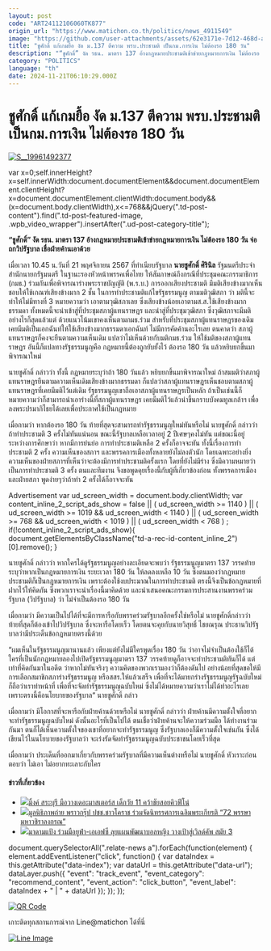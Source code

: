 ```yaml
---
layout: post
code: "ART24112106060TK877"
origin_url: "https://www.matichon.co.th/politics/news_4911549"
image: "https://github.com/user-attachments/assets/62e3171e-7d12-468d-aea7-3ce3773f448d"
title: "ชูศักดิ์ แก้เกมยื้อ งัด ม.137 ตีความ พรบ.ประชามติ เป็นกม.การเงิน ไม่ต้องรอ 180 วัน"
description: "“ชูศักดิ์” งัด รธน. มาตรา 137 อ้างกฎหมายประชามติเข้าข่ายกฎหมายการเงิน ไม่ต้องรอ 180 วัน จ่อถกวิปรัฐบาล เชื่อฝ่ายค้านเอาด้วย"
category: "POLITICS"
language: "th"
date: 2024-11-21T06:10:29.000Z
---
```


# ชูศักดิ์ แก้เกมยื้อ งัด ม.137 ตีความ พรบ.ประชามติ เป็นกม.การเงิน ไม่ต้องรอ 180 วัน

[![](https://www.matichon.co.th/wp-content/uploads/2024/11/S__19961492377.jpg "S__19961492377")](https://www.matichon.co.th/wp-content/uploads/2024/11/S__19961492377.jpg)

var x=0;self.innerHeight?x=self.innerWidth:document.documentElement&&document.documentElement.clientHeight?x=document.documentElement.clientWidth:document.body&&(x=document.body.clientWidth),x<=768&&jQuery(".td-post-content").find(".td-post-featured-image, .wpb\_video\_wrapper").insertAfter(".ud-post-category-title");

**“ชูศักดิ์” งัด รธน. มาตรา 137 อ้างกฎหมายประชามติเข้าข่ายกฎหมายการเงิน ไม่ต้องรอ 180 วัน จ่อถกวิปรัฐบาล เชื่อฝ่ายค้านเอาด้วย**

เมื่อเวลา 10.45 น.วันที่ 21 พฤศจิกายน 2567 ที่ทำเนียบรัฐบาล **นายชูศักดิ์ ศิรินิล** รัฐมนตรีประจำสำนักนายกรัฐมนตรี ในฐานะรองหัวหน้าพรรคเพื่อไทย ให้สัมภาษณ์ถึงกรณีที่ประชุมคณะกรรมาธิการ (กมธ.) ร่วมกันเพื่อพิจารณาร่างพระราชบัญญัติ (พ.ร.บ.) การออกเสียงประชามติ มีมติเสียงข้างมากเห็นชอบให้ใช้เกณฑ์เสียงข้างมาก 2 ชั้น ในการทำประชามติแก้ไขรัฐธรรมนูญ ตามมติวุฒิสภา ว่า มตินี้จะทำให้ไม่มีทางที่ 3 หมายความว่า เอาตามวุฒิสภาเลย ซึ่งเสียงข้างน้อยเอาตามส.ส.ใช้เสียงข้างมากธรรมดา ทั้งหมดนี้จะนำเข้าสู่ที่ประชุมสภาผู้แทนราษฎร และนำสู่ที่ประชุมวุฒิสภา ซึ่งวุฒิสภาจะมีมติอย่างไรก็สุดแล้วแต่ ด้วยแนวโน้มเขาคงเห็นตามกมธ.ร่วม สำหรับที่ประชุมสภาผู้แทนราษฎรของเดิม เคยมีมติเป็นเอกฉันท์ให้ใช้เสียงข้างมากธรรมดาเอกฉันท์ ไม่มีการคัดค้านอะไรเลย ตนคาดว่า สภาผู้แทนราษฎรก็คงจะยืนตามความเห็นเดิม แปลว่าไม่เห็นด้วยกับมติกมธ.ร่วม ให้ใช้มติของสภาผู้แทนราษฏร อันนี้ก็แปลทางรัฐธรรมนูญคือ กฎหมายนี้ต้องถูกยับยั้งไว้ ต้องรอ 180 วัน แล้วหยิบยกขึ้นมาพิจารณาใหม่

นายชูศักดิ์ กล่าวว่า ทั้งนี้ กฎหมายระบุว่าถ้า 180 วันแล้ว หยิบยกขึ้นมาพิจารณาใหม่ ถ้าสมมติว่าสภาผู้แทนราษฎรยืนตามความเห็นเดิมเสียงข้างมากธรรมดา ก็แปลว่าสภาผู้แทนราษฎรเห็นชอบตามสภาผู้แทนราษฎรที่เคยมีมติไว้แต่เดิม รัฐธรรมนูญเขาถือเอาสภาผู้แทนราษฎรเป็นหลัก ถ้าเป็นเช่นนี้ก็หมายความว่าก็สามารถนำเอาร่างนี้ที่สภาผู้แทนราษฎร เคยมีมติไว้แล้วนำขึ้นกราบบังคมทูลเกล้าฯ เพื่อลงพระปรมาภิไธยได้เลยเพื่อประกาศใช้เป็นกฎหมาย

เมื่อถามว่า หากต้องรอ 180 วัน ท้ายที่สุดจะสามารถทำรัฐธรรมนูญใหม่ทันหรือไม่ นายชูศักดิ์ กล่าวว่า ถ้าทำประชามติ 3 ครั้งไม่ทันแน่นอน ขณะนี้รัฐบาลเหลือเวลาอยู่ 2 ปีเศษๆคงไม่ทัน แต่ขณะนี้อยู่ระหว่างการศึกษาว่า หากมีการย่นย่อ การทำประชามติเหลือ 2 ครั้งก็อาจจะทัน ทั้งนี้เรื่องการทำประชามติ 2 ครั้ง ความเห็นของสภาฯ และพรรคการเมืองทั้งหลายยังไม่ลงตัวนัก โดยเฉพาะอย่างยิ่งความเห็นของฝ่ายสภาฯที่เห็นว่าจะต้องมีการทำประชามติครั้งแรก โดยที่ยังไม่มีร่าง ซึ่งมีความหมายว่า เป็นการทำประชามติ 3 ครั้ง ตนและทีมงาน จึงขอพูดคุยเรื่องนี้กับผู้ที่เกี่ยวข้องก่อน ทั้งพรรคการเมืองและฝ่ายสภา พูดง่ายๆว่าถ้าทำ 2 ครั้งได้ก็อาจจะทัน

Advertisement var ud\_screen\_width = document.body.clientWidth; var content\_inline\_2\_script\_ads\_show = false || ( ud\_screen\_width >= 1140 ) || ( ud\_screen\_width >= 1019 && ud\_screen\_width < 1140 ) || ( ud\_screen\_width >= 768 && ud\_screen\_width < 1019 ) || ( ud\_screen\_width < 768 ) ; if(!content\_inline\_2\_script\_ads\_show){ document.getElementsByClassName("td-a-rec-id-content\_inline\_2")\[0\].remove(); }

นายชูศักดิ์ กล่าวว่า หากใครได้ดูรัฐธรรมนูญอย่างละเอียดจะพบว่า รัฐธรรมนูญมาตรา 137 วรรคท้าย ระบุว่าหากเป็นกฎหมายการเงิน ระยะเวลา 180 วัน ให้ลดลงเหลือ 10 วัน ซึ่งตนมองว่ากฎหมายประชามติก็เป็นกฎหมายการเงิน เพราะต้องใช้งบประมาณในการทำประชามติ ตรงนี้จึงเป็นข้อกฎหมายที่ฝากไว้ให้คิดกัน ซึ่งพวกเราจะนำเรื่องนี้มาคิดด้วย และนำเสนอคณะกรรมการประสานงานพรรคร่วมรัฐบาล (วิปรัฐบาล) ว่า ไม่จำเป็นต้องรอ 180 วัน

เมื่อถามว่า มีความเป็นไปได้ที่จะมีการหารือกับพรรคร่วมรัฐบาลอีกครั้งใช่หรือไม่ นายชูศักดิ์กล่าวว่า ท้ายที่สุดก็ต้องเข้าไปวิปรัฐบาล ซึ่งจะหารือโดยเร็ว โดยตนจะคุยกับนายวิสุทธิ์ ไชยณรุณ ประธานวิปรัฐบาลว่ามีประเด็นข้อกฎหมายตรงนี้ด้วย

“ผมเห็นในรัฐธรรมนูญมานานแล้ว เพียงแต่ยังไม่มีใครพูดเรื่อง 180 วัน ว่าอาจไม่จำเป็นต้องใช้ก็ได้ ใครที่เป็นนักกฎหมายลองไปเปิดรัฐธรรมนูญมาตรา 137 วรรคท้ายดูก็อาจจะทำประชามติทันก็ได้ แต่เท่าที่คิดกันมาในอดีต ว่าหากไม่ทันจริงๆ ความคิดของพวกเรามองว่าก็ต้องดันไป อย่างน้อยที่สุดขอให้มีการเลือกสมาชิกสภาร่างรัฐธรรมนูญ หรือสสร.ให้แล้วเสร็จ เพื่อที่จะได้มายกร่างรัฐธรรมนูญรัฐฉบับใหม่ก็ถือว่าเราทำหน้าที่ เพื่อที่จะจัดทำรัฐธรรมนูญฉบับใหม่ ซึ่งไม่ได้หมายความว่าเราไม่ได้ทำอะไรเลย เพราะตรงนี้คือนโยบายของรัฐบาล“ นายชูศักดิ์ กล่าว

เมื่อถามว่า มีโอกาสที่จะหารือกับฝ่ายค้านด้วยหรือไม่ นายชูศักดิ์ กล่าวว่า ฝ่ายค้านมีความตั้งใจที่อยากจะทำรัฐธรรมนูญฉบับใหม่ ดังนั้นอะไรที่เป็นไปได้ ตนเชื่อว่าฝ่ายค้านจะให้ความร่วมมือ ได้ทำงานร่วมกันมา ตนก็ได้เห็นความตั้งใจของเขาที่อยากจะทำรัฐธรรมนูญ ซึ่งรัฐบาลเองก็มีความตั้งใจเช่นกัน ซึ่งได้เขียนไว้ในนโยบายของรัฐบาลว่า จะเร่งรัดจัดทำรัฐธรรมนูญฉบับประชาชนโดยเร็วที่สุด

เมื่อถามว่า ประเด็นที่ออกมาเกี่ยวกับพรรคร่วมรัฐบาลที่มีความเห็นต่างหรือไม่ นายชูศักดิ์ หัวเราะก่อนตอบว่า ไม่เอา ไม่อยากทะเลาะกับใคร

#### ข่าวที่เกี่ยวข้อง

*   [![](https://www.matichon.co.th/wp-content/uploads/2024/11/728-272.jpg)มิ้งค์ สระบุรี มือวางเดอะมาสเตอร์ส เด็กวัย 11 คว้าชัยสอยคิวฟีโน่](https://www.matichon.co.th/sport/thai-sport/news_4911638)
*   [![](https://www.matichon.co.th/wp-content/uploads/2024/11/524002.jpg)มูลนิธิภาพถ่าย พราวกรุ๊ป ปชช.ชาวโคราช ร่วมจัดนิทรรศการเฉลิมพระเกียรติ “72 พรรษา มหาวชิราลงกรณ”](https://www.matichon.co.th/lifestyle/social-women/news_4911630)
*   [![](https://www.matichon.co.th/wp-content/uploads/2024/11/S__3957688.jpg)มาดามแป้ง ร่วมมือยูฟ่า-เอเอฟซี ลุยแผนพัฒนาบอลหญิง วางเป้าสู่เวิลด์คัพ สมัย 3](https://www.matichon.co.th/sport/footballlocal/news_4911352)

document.querySelectorAll(".relate-news a").forEach(function(element) { element.addEventListener("click", function() { var dataIndex = this.getAttribute("data-index"); var dataUrl = this.getAttribute("data-url"); dataLayer.push({ "event": "track\_event", "event\_category": "recommend\_content", "event\_action": "click\_button", "event\_label": dataIndex + " | " + dataUrl }); }); });

[![QR Code](https://www.matichon.co.th/wp-content/uploads/2023/07/wob1371z.jpg)](https://lin.ee/ht0nDxX)

เกาะติดทุกสถานการณ์จาก Line@matichon ได้ที่นี่

[![Line Image](https://www.matichon.co.th/wp-content/uploads/2023/07/th.png)](https://lin.ee/ht0nDxX)